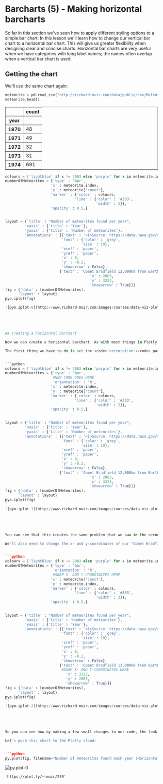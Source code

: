 
# Barcharts (5) - Making horizontal barcharts

So far in this section we've seen how to apply different styling options to a simple bar chart. In this lesson we'll learn how to change our vertical bar chart to a horizontal bar chart. This will give us greater flexibility when designing clear and concise charts. Horizontal bar charts are very useful when we have categories with long label names; the names often overlap when a vertical bar chart is used.






 






## Getting the chart

We'll use the same chart again:


```python
meteorite = pd.read_csv("http://richard-muir.com/data/public/csv/MeteoriteLandingsPerYear.csv", index_col = 0)
meteorite.head()
```




<div>
<table border="1" class="dataframe">
  <thead>
    <tr style="text-align: right;">
      <th></th>
      <th>count</th>
    </tr>
    <tr>
      <th>year</th>
      <th></th>
    </tr>
  </thead>
  <tbody>
    <tr>
      <th>1970</th>
      <td>48</td>
    </tr>
    <tr>
      <th>1971</th>
      <td>49</td>
    </tr>
    <tr>
      <th>1972</th>
      <td>32</td>
    </tr>
    <tr>
      <th>1973</th>
      <td>31</td>
    </tr>
    <tr>
      <th>1974</th>
      <td>691</td>
    </tr>
  </tbody>
</table>
</div>




```python
colours = ['lightblue' if x != 2003 else 'purple' for x in meteorite.index ]
numberOfMeteorites = {'type' : 'bar',
                     'x' : meteorite.index,
                     'y' : meteorite['count'],
                     'marker' : {'color' : colours,
                                'line' : {'color' : '#333',
                                          'width' : 2}},
                     'opacity' : 0.5,}
                     

layout = {'title' : "Number of meteorites found per year",
         'xaxis' : {'title' : 'Year'},
         'yaxis' : {'title' : 'Number of meteorites'},
         'annotations' : [{'text' : '<i>Source: https://data.nasa.gov/view/ak9y-cwf9</i>',
                          'font' : {'color' : 'grey',
                                   'size' : 10},
                          'xref' : 'paper',
                          'yref' : 'paper',
                          'x' : 0,
                          'y' : -0.2,
                          'showarrow' : False},
                         {'text' : 'Comet Bradfield 12,000km from Earth',
                                       'x' : 2003, 
                                       'y' : 3323,
                                       'showarrow' : True}]}
fig = {'data' : [numberOfMeteorites],
      'layout' : layout}
pyo.iplot(fig)

![pyo.iplot-0](http://www.richard-muir.com/images/courses/data-viz-plotly-python/testSection/Barcharts%20(05)%20-%20Making%20horizontal%20barcharts/pyo.iplot-0.png)```





## Creating a horizontal barchart

Now we can create a horizontal barchart. As with most things in Plotly, this is fairly straightforward.

The first thing we have to do is set the <code>'orientation'</code> parameter in the trace to <code>'h'</code> to tell Plotly that we want this trace to be for a horizontal barchart. To change the barchart back to vertical, we can set this parameter to <code>'v'</code>.


```python
colours = ['lightblue' if x != 2003 else 'purple' for x in meteorite.index ]
numberOfMeteorites = {'type' : 'bar',
                      #NEW CODE GOES HERE
                      'orientation' : 'h',
                     'x' : meteorite.index,
                     'y' : meteorite['count'],
                     'marker' : {'color' : colours,
                                'line' : {'color' : '#333',
                                          'width' : 2}},
                     'opacity' : 0.5,}
                     

layout = {'title' : "Number of meteorites found per year",
         'xaxis' : {'title' : 'Year'},
         'yaxis' : {'title' : 'Number of meteorites'},
         'annotations' : [{'text' : '<i>Source: https://data.nasa.gov/view/ak9y-cwf9</i>',
                          'font' : {'color' : 'grey',
                                   'size' : 10},
                          'xref' : 'paper',
                          'yref' : 'paper',
                          'x' : 0,
                          'y' : -0.2,
                          'showarrow' : False},
                         {'text' : 'Comet Bradfield 12,000km from Earth',
                                       'x' : 2003, 
                                       'y' : 3323,
                                       'showarrow' : True}]}
fig = {'data' : [numberOfMeteorites],
      'layout' : layout}
pyo.iplot(fig)
`
![pyo.iplot-1](http://www.richard-muir.com/images/courses/data-viz-plotly-python/testSection/Barcharts%20(05)%20-%20Making%20horizontal%20barcharts/pyo.iplot-1.png)``





You can see that this creates the same problem that we saw in the second lesson of this section. We now need to swap the x-values and y-values because Plotly is now expecting the y-values to be the categories, rather than the x-values.

We'll also need to change the x- and y-coordinates of our "Comet Bradfield" annotation (but not the source), and the x- and y-axis titles:


```python
colours = ['lightblue' if x != 2003 else 'purple' for x in meteorite.index ]
numberOfMeteorites = {'type' : 'bar',
                      'orientation' : 'h',
                      #SWAP X- AND Y-COORDINATES HERE
                     'x' : meteorite['count'],
                     'y' : meteorite.index,
                     'marker' : {'color' : colours,
                                'line' : {'color' : '#333',
                                          'width' : 2}},
                     'opacity' : 0.5,}
                     

layout = {'title' : "Number of meteorites found per year",
         'xaxis' : {'title' : 'Number of meteorites'},
         'yaxis' : {'title' : 'Year'},
         'annotations' : [{'text' : '<i>Source: https://data.nasa.gov/view/ak9y-cwf9</i>',
                          'font' : {'color' : 'grey',
                                   'size' : 10},
                          'xref' : 'paper',
                          'yref' : 'paper',
                          'x' : 0,
                          'y' : -0.2,
                          'showarrow' : False},
                         {'text' : 'Comet Bradfield 12,000km from Earth',
                          #SWAP X- AND Y-COORDINATES HERE
                            'x' : 3323, 
                            'y' : 2003,
                            'showarrow' : True}]}
fig = {'data' : [numberOfMeteorites],
      'layout' : layout}
pyo.iplot(fig)
``
![pyo.iplot-2](http://www.richard-muir.com/images/courses/data-viz-plotly-python/testSection/Barcharts%20(05)%20-%20Making%20horizontal%20barcharts/pyo.iplot-2.png)`





So you can see how by making a few small changes to our code, the look of the chart can be changed drastically.

Let's push this chart to the Plotly cloud:


```python
py.plot(fig, filename="Number of meteorites found each year (Horizontal)", fileopt = "overwrite")
```
![py.plot-0](http://www.richard-muir.com/images/courses/data-viz-plotly-python/testSection/Barcharts%20(05)%20-%20Making%20horizontal%20barcharts/py.plot-0.png)




    'https://plot.ly/~rmuir/239'



